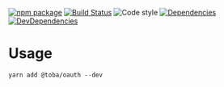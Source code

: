 [![npm package](https://img.shields.io/npm/v/@toba/oauth.svg)](https://www.npmjs.org/package/@toba/oauth)
[![Build Status](https://travis-ci.org/toba/oauth.svg?branch=master)](https://travis-ci.org/toba/oauth)
![Code style](https://img.shields.io/badge/code_style-prettier-ff69b4.svg)
[![Dependencies](https://img.shields.io/david/toba/oauth.svg)](https://david-dm.org/toba/flickr)
[![DevDependencies](https://img.shields.io/david/dev/toba/oauth.svg)](https://david-dm.org/toba/oauth#info=devDependencies&view=list)

# Usage

```
yarn add @toba/oauth --dev
```
